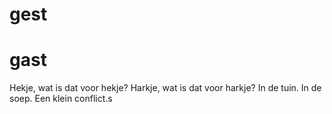 # gest
# gast

Hekje, wat is dat voor hekje?
Harkje, wat is dat voor harkje?
In de tuin.
In de soep.
Een klein conflict.s
